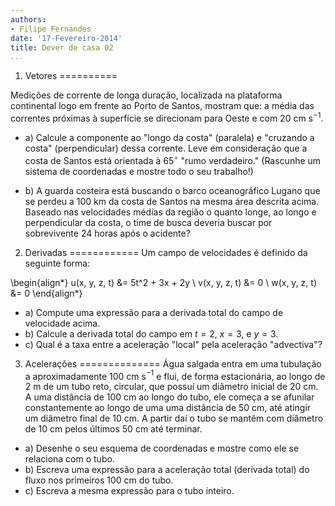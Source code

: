 ```yaml
---
authors:
- Filipe Fernandes
date: '17-Fevereiro-2014'
title: Dever de casa 02
...
```



1) Vetores
==========

Medições de corrente de longa duração, localizada na plataforma continental
logo em frente ao Porto de Santos, mostram que: a média das correntes próximas
à superfície se direcionam para Oeste e com 20 cm s$^{-1}$.

* a) Calcule a componente ao "longo da costa" (paralela) e "cruzando a costa" (perpendicular) dessa corrente.  Leve em consideração que a costa de Santos está orientada à 65$^{\circ}$ "rumo verdadeiro."  (Rascunhe um sistema de coordenadas e mostre todo o seu trabalho!)

* b) A guarda costeira está buscando o barco oceanográfico Lugano que se perdeu a 100 km da costa de Santos na mesma área descrita acima.  Baseado nas velocidades médias da região o quanto longe, ao longo e perpendicular da costa, o time de busca deveria buscar por sobrevivente 24 horas após o acidente?


2) Derivadas
============
Um campo de velocidades é definido da seguinte forma:

\begin{align*}
u(x, y, z, t) &= 5t^2 + 3x + 2y \\
v(x, y, z, t) &= 0 \\
w(x, y, z, t) &= 0
\end{align*}

* a) Compute uma expressão para a derivada total do campo de velocidade acima.
* b) Calcule a derivada total do campo em $t=2$, $x=3$, e $y=3$.
* c) Qual é a taxa entre a aceleração "local" pela aceleração "advectiva"?

3) Acelerações
==============
Água salgada entra em uma tubulação a aproximadamente 100 cm s$^{-1}$
e flui, de forma estacionária, ao longo de 2 m de um tubo reto, circular,
que possuí um diâmetro inicial de 20 cm.  A uma distância de 100 cm ao longo
do tubo, ele começa a se afunilar constantemente ao longo de uma
uma distância de 50 cm, até atingir um diâmetro final de 10 cm.  A partir daí
o tubo se mantêm com diâmetro de 10 cm pelos últimos 50 cm até terminar.

* a) Desenhe o seu esquema de coordenadas e mostre como ele se relaciona com o tubo.
* b) Escreva uma expressão para a aceleração total (derivada total) do fluxo nos primeiros 100 cm do tubo.
* c) Escreva a mesma expressão para o tubo inteiro.

